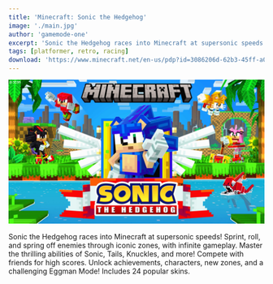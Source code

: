 ```yaml
---
title: 'Minecraft: Sonic the Hedgehog'
image: './main.jpg'
author: 'gamemode-one'
excerpt: 'Sonic the Hedgehog races into Minecraft at supersonic speeds!'
tags: [platformer, retro, racing]
download: 'https://www.minecraft.net/en-us/pdp?id=3086206d-62b3-45ff-a0a8-968b8de33082'
---
```


![Thumbnail](/creations/sonic/main.jpg)

Sonic the Hedgehog races into Minecraft at supersonic speeds! Sprint, roll, and spring off enemies through iconic zones, with infinite gameplay. Master the thrilling abilities of Sonic, Tails, Knuckles, and more! Compete with friends for high scores. Unlock achievements, characters, new zones, and a challenging Eggman Mode! Includes 24 popular skins.
